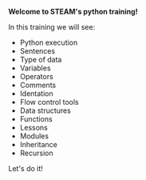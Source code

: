 **Welcome to STEAM's python training!**

In this training we will see:
* Python execution
* Sentences
* Type of data
* Variables
* Operators
* Comments
* Identation
* Flow control tools
* Data structures
* Functions
* Lessons
* Modules
* Inheritance
* Recursion

Let's do it!